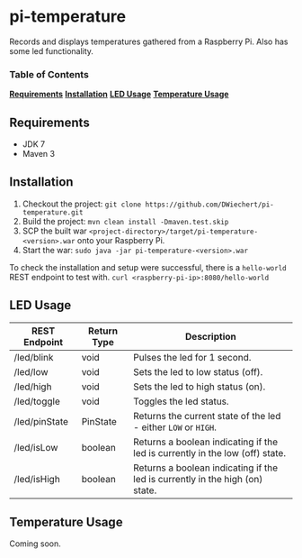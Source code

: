 # pi-temperature
Records and displays temperatures gathered from a Raspberry Pi. Also has some led functionality.

### Table of Contents
**[Requirements](#requirements)**
**[Installation](#installation)**
**[LED Usage](#led-usage)**
**[Temperature Usage](#temperature-usage)**

## Requirements
* JDK 7
* Maven 3

## Installation
1. Checkout the project:
```git clone https://github.com/DWiechert/pi-temperature.git```
2. Build the project:
```mvn clean install -Dmaven.test.skip```
3. SCP the built war `<project-directory>/target/pi-temperature-<version>.war` onto your Raspberry Pi.
4. Start the war:
```sudo java -jar pi-temperature-<version>.war```

To check the installation and setup were successful, there is a `hello-world` REST endpoint to test with.
```curl <raspberry-pi-ip>:8080/hello-world```

## LED Usage
REST Endpoint | Return Type | Description
--- | --- | ---
/led/blink | void | Pulses the led for 1 second.
/led/low | void | Sets the led to low status (off).
/led/high | void | Sets the led to high status (on).
/led/toggle | void | Toggles the led status.
/led/pinState | PinState | Returns the current state of the led - either `LOW` or `HIGH`.
/led/isLow | boolean | Returns a boolean indicating if the led is currently in the low (off) state.
/led/isHigh | boolean | Returns a boolean indicating if the led is currently in the high (on) state.

## Temperature Usage
Coming soon.
